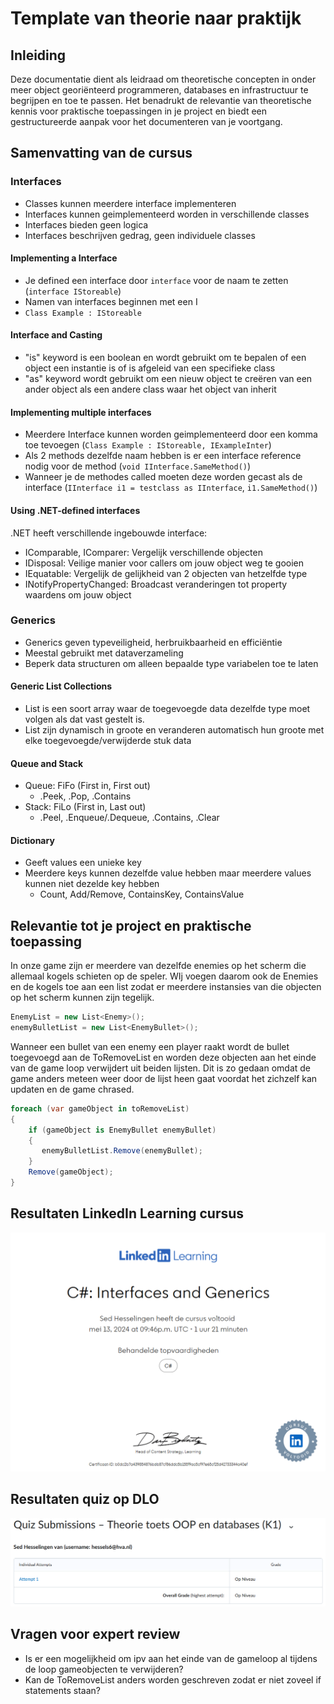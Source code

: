 # Template van theorie naar praktijk

## Inleiding

Deze documentatie dient als leidraad om theoretische concepten in onder meer object georiënteerd programmeren, databases en infrastructuur te begrijpen en toe te passen. Het benadrukt de relevantie van theoretische kennis voor praktische toepassingen in je project en biedt een gestructureerde aanpak voor het documenteren van je voortgang.

## Samenvatting van de cursus

### Interfaces
- Classes kunnen meerdere interface implementeren
- Interfaces kunnen geimplementeerd worden in verschillende classes
- Interfaces bieden geen logica
- Interfaces beschrijven gedrag, geen individuele classes

#### Implementing a Interface
- Je defined een interface door `interface` voor de naam te zetten (`interface IStoreable`)
- Namen van interfaces beginnen met een I
- `Class Example : IStoreable`

#### Interface and Casting
- "is" keyword is een boolean en wordt gebruikt om te bepalen of een object een instantie is of is afgeleid van een specifieke class
- "as" keyword wordt gebruikt om een nieuw object te creëren van een ander object als een andere class waar het object van inherit

#### Implementing multiple interfaces
- Meerdere Interface kunnen worden geimplementeerd door een komma toe tevoegen (`Class Example : IStoreable, IExampleInter`)
- Als 2 methods dezelfde naam hebben is er een interface reference nodig voor de method (`void IInterface.SameMethod()`)
- Wanneer je de methodes called moeten deze worden gecast als de interface (`IInterface i1 = testclass as IInterface`, `i1.SameMethod()`)

#### Using .NET-defined interfaces
.NET heeft verschillende ingebouwde interface:
- IComparable, IComparer: Vergelijk verschillende objecten
- IDisposal: Veilige manier voor callers om jouw object weg te gooien
- IEquatable: Vergelijk de gelijkheid van 2 objecten van hetzelfde type
- INotifyPropertyChanged: Broadcast veranderingen tot property waardens om jouw object

### Generics
- Generics geven typeveiligheid, herbruikbaarheid en efficiëntie
- Meestal gebruikt met dataverzameling
- Beperk data structuren om alleen bepaalde type variabelen toe te laten

#### Generic List Collections
- List is een soort array waar de toegevoegde data dezelfde type moet volgen als dat vast gestelt is.
- List zijn dynamisch in groote en veranderen automatisch hun groote met elke toegevoegde/verwijderde stuk data 

#### Queue and Stack
- Queue: FiFo (First in, First out)
  - .Peek, .Pop, .Contains  
- Stack: FiLo (First in, Last out)
  - .Peel, .Enqueue/.Dequeue, .Contains, .Clear

#### Dictionary
- Geeft values een unieke key
- Meerdere keys kunnen dezelfde value hebben maar meerdere values kunnen niet dezelde key hebben
    - Count, Add/Remove, ContainsKey, ContainsValue

## Relevantie tot je project en praktische toepassing

In onze game zijn er meerdere van dezelfde enemies op het scherm die allemaal kogels schieten op de speler. WIj voegen daarom ook de Enemies en de kogels toe aan een list zodat er meerdere instansies van die objecten op het scherm kunnen zijn tegelijk.

```C#
EnemyList = new List<Enemy>();
enemyBulletList = new List<EnemyBullet>();
```

Wanneer een bullet van een enemy een player raakt wordt de bullet toegevoegd aan de ToRemoveList en worden deze objecten aan het einde van de game loop verwijdert uit beiden lijsten. Dit is zo gedaan omdat de game anders meteen weer door de lijst heen gaat voordat het zichzelf kan updaten en de game chrased.
```C#
foreach (var gameObject in toRemoveList)
{
    if (gameObject is EnemyBullet enemyBullet)
    {
       enemyBulletList.Remove(enemyBullet);
    }
    Remove(gameObject);
}
```

## Resultaten LinkedIn Learning cursus

![linkedincursus2](../images/linkedinCursus2.PNG)

## Resultaten quiz op DLO

![resultatentoets](../images/toetsresultatenSedK1.PNG)

## Vragen voor expert review

- Is er een mogelijkheid om ipv aan het einde van de gameloop al tijdens de loop gameobjecten te verwijderen?
- Kan de ToRemoveList anders worden geschreven zodat er niet zoveel if statements staan?
